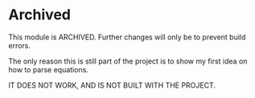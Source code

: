 # Archived

This module is ARCHIVED. Further changes will only be to prevent build errors. 

The only reason this is still part of the project is to show my first idea on how to parse equations.

IT DOES NOT WORK, AND IS NOT BUILT WITH THE PROJECT.

